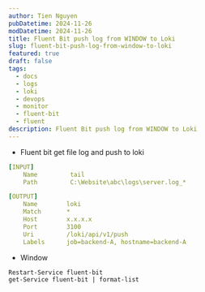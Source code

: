 ```yaml
---
author: Tien Nguyen
pubDatetime: 2024-11-26
modDatetime: 2024-11-26
title: Fluent Bit push log from WINDOW to Loki
slug: fluent-bit-push-log-from-window-to-loki
featured: true
draft: false
tags:
  - docs
  - logs
  - loki
  - devops
  - monitor
  - fluent-bit
  - fluent
description: Fluent Bit push log from WINDOW to Loki
---
```



- Fluent bit get file log and push to loki
```yaml
[INPUT]
    Name         tail
    Path		 C:\Website\abc\logs\server.log_*

[OUTPUT]
    Name        loki
    Match       *
    Host        x.x.x.x
    Port        3100
    Uri         /loki/api/v1/push
    Labels      job=backend-A, hostname=backend-A
```
- Window
```
Restart-Service fluent-bit
get-Service fluent-bit | format-list
```